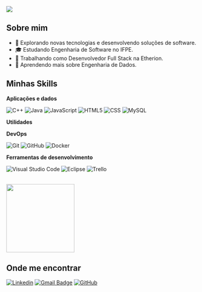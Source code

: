 ![](https://komarev.com/ghpvc/?username=clenioborgesx&color=006bed)

## Sobre mim

- 🤔 Explorando novas tecnologias e desenvolvendo soluções de software.
- 🎓 Estudando Engenharia de Software no IFPE.
- 💼 Trabalhando como Desenvolvedor Full Stack na Etherion.
- 🌱 Aprendendo mais sobre Engenharia de Dados.

## Minhas Skills

**Aplicações e dados**

![C++](https://img.shields.io/badge/-C++-333333?style=flat&logo=C%2B%2B&logoColor=00599C)
![Java](https://img.shields.io/badge/-Java-333333?style=flat&logo=Java&logoColor=007396)
![JavaScript](https://img.shields.io/badge/-JavaScript-333333?style=flat&logo=javascript)
![HTML5](https://img.shields.io/badge/-HTML5-333333?style=flat&logo=HTML5)
![CSS](https://img.shields.io/badge/-CSS-333333?style=flat&logo=CSS3&logoColor=1572B6)
![MySQL](https://img.shields.io/badge/-MySQL-333333?style=flat&logo=mysql)

**Utilidades**



**DevOps**

![Git](https://img.shields.io/badge/-Git-333333?style=flat&logo=git)
![GitHub](https://img.shields.io/badge/-GitHub-333333?style=flat&logo=github)
![Docker](https://img.shields.io/badge/-Docker-333333?style=flat&logo=docker)

**Ferramentas de desenvolvimento**

![Visual Studio Code](https://img.shields.io/badge/-Visual%20Studio%20Code-333333?style=flat&logo=visual-studio-code&logoColor=007ACC)
![Eclipse](https://img.shields.io/badge/-Eclipse-333333?style=flat&logo=eclipse-ide&logoColor=2C2255)
![Trello](https://img.shields.io/badge/-Trello-333333?style=flat&logo=trello&logoColor=007ACC)

<br/>

<a href="https://github.com/clenioborgesx" title="Perfil do Clênio Borges">
  <img height="180em" src="https://github-readme-stats.vercel.app/api?username=clenioborgesx&theme=dracula&show_icons=true" />
</a>

## Onde me encontrar

[![Linkedin](https://img.shields.io/badge/-ClenioBorges-blue?style=flat-square&logo=Linkedin&logoColor=white&link=https://www.linkedin.com/in/cl%C3%AAnio-borges-867737109/)](https://www.linkedin.com/in/cl%C3%AAnio-borges-867737109/)
[![Gmail Badge](https://img.shields.io/badge/-cbbf@discente.ifpe.edu.br-006bed?style=flat-square&logo=Gmail&logoColor=white&link=mailto:cbbf@discente.ifpe.edu.br)](mailto:cbbf@discente.ifpe.edu.br)
[![GitHub](https://img.shields.io/github/followers/clenioborgesx?label=follow&style=social)](https://github.com/clenioborgesx)
